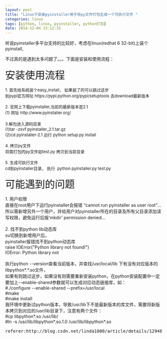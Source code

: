 ```yaml
---
layout: post
title: "Linux下安装pyinstaller用于将py文件打包生成一个可执行文件 "
categories: linux
tags: [python, linux, pyinstaller, python打包]
date: 2014-12-04 13:12:32
---
```



<p>听说pyinstaller多平台支持的比较好，考虑在linux(redhat 6 32-bit)上装个pyinstall,<br>
</p>
不过真的是遇到太多问题了。。。下面是安装和使用流程：
<div><br>
</div>
<div>
<div><span style="font-size: 32px;">安装使用流程</span></div>
<div><br>
</div>
<div><span style="font-size: 14px;"><span style="font-size: 13px;">1. 首先给系统装个easy_install， 如果装了的可以跳过这步<br>
到pypi官方网址 https://pypi.python.org/pypi/setuptools 去download最新版本<br>
<br>
2. 官网上下载pyinstaller,当前的最新版本是2.1</span></span></div>
<div><span style="font-size: 14px;"><span style="font-size: 13px;">(1) 网址 http://www.pyinstaller.org/</span></span></div>
<div><br>
</div>
<div><span style="font-size: 14px;"><span style="font-size: 13px;">3.解包进入源码目录 </span>
</span></div>
<div><span style="font-size: 14px;"><span style="font-size: 13px;">(1)tar -zxvf pyinstaller_2.1.tar.gz
</span></span></div>
<div><span style="font-size: 14px;"><span style="font-size: 13px;">(2)cd pyinstaller-2.1 运行 python setup.py install<br>
<br>
4. 拷贝py文件<br>
将需打包的py文件如test.py 拷贝到当前目录<br>
<br>
5. 生成可执行文件<br>
cd到pyinstaller目录， 执行&nbsp; python pyinstaller.py test.py<br>
<br>
<span style="font-size: 32px;">可能遇到的问题</span><br>
<br>
</span></span>1. 用户权限<br>
直接在root用户下运行pyinstaller会报错 “cannot run pyinstaller as user root"...<br>
所以需新增另外一个用户，并给用户对pyinstaller所在的目录及所有父目录添加读写权限，避免运行后报‘mkdir’ permission denied...<br>
<br>
2. 找不到python lib动态库 <br>
su切换到新增用户后，<br>
pyinstaller报错找不到python动态库<br>
raise IOError("Python library not found!")<br>
IOError: Python library not <br>
<br>
执行python --version查看当前版本，并查找/usr/local/lib 下有没有对应版本的libpython*.*.so文件，<br>
如果有则跳过这步，如果没有则需要重新安装python，在python安装配置中一定要加上--enable-shared参数就可以生成对应动态链接库，如：<br>
#./configure --enable-shared --prefix=/usr/local<br>
#make<br>
#make install<br>
我环境中更新过python版本，导致/usr/lib下不是最新版本的库文件，需要将新版本拷贝到对应的/usr/lib目录下，注意有两个文件：<br>
#cp libpython*.so /usr/lib/<br>
#ln -s /usr/lib/libpython*.so.1.0 /usr/lib/libpython*.so<br>


<pre>
referer:http://blog.csdn.net/linda1000/article/details/12946297
</pre>
